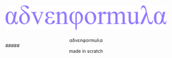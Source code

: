 <link rel="preconnect" href="https://fonts.googleapis.com">
<link rel="preconnect" href="https://fonts.gstatic.com" crossorigin>
<link href="https://fonts.googleapis.com/css2?family=Comfortaa:wght@300..700&family=Montserrat:ital,wght@0,100..900;1,100..900&display=swap" rel="stylesheet">
<link rel=stylesheet href="/main.css">

# <center><img src="/assets/logo.advenformula.game.png"></center>
<center>αδvεnφormuλα</center>
##### <center> made in scratch </center>

